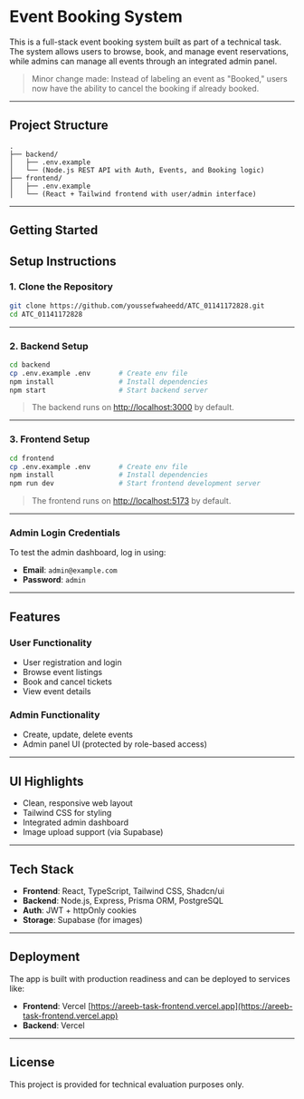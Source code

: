 # Event Booking System

This is a full-stack event booking system built as part of a technical task. The system allows users to browse, book, and manage event reservations, while admins can manage all events through an integrated admin panel.

> Minor change made: Instead of labeling an event as "Booked," users now have the ability to cancel the booking if already booked.

---

## Project Structure

```
.
├── backend/
│   ├── .env.example
│   └── (Node.js REST API with Auth, Events, and Booking logic)
├── frontend/
│   ├── .env.example
│   └── (React + Tailwind frontend with user/admin interface)
```

---

## Getting Started

## Setup Instructions

### 1. Clone the Repository

```bash
git clone https://github.com/youssefwaheedd/ATC_01141172828.git
cd ATC_01141172828
```

---

### 2. Backend Setup

```bash
cd backend
cp .env.example .env       # Create env file
npm install                # Install dependencies
npm start                  # Start backend server
```

> The backend runs on [http://localhost:3000](http://localhost:3000) by default.

---

### 3. Frontend Setup

```bash
cd frontend
cp .env.example .env       # Create env file
npm install                # Install dependencies
npm run dev                # Start frontend development server
```

> The frontend runs on [http://localhost:5173](http://localhost:5173) by default.

---

### Admin Login Credentials

To test the admin dashboard, log in using:

- **Email**: `admin@example.com`  
- **Password**: `admin`

---

## Features

### User Functionality

- User registration and login
- Browse event listings
- Book and cancel tickets
- View event details

### Admin Functionality

- Create, update, delete events
- Admin panel UI (protected by role-based access)

---

## UI Highlights

- Clean, responsive web layout
- Tailwind CSS for styling
- Integrated admin dashboard
- Image upload support (via Supabase)

---

## Tech Stack

- **Frontend**: React, TypeScript, Tailwind CSS, Shadcn/ui
- **Backend**: Node.js, Express, Prisma ORM, PostgreSQL
- **Auth**: JWT + httpOnly cookies
- **Storage**: Supabase (for images)

---

## Deployment

The app is built with production readiness and can be deployed to services like:

- **Frontend**: Vercel [https://areeb-task-frontend.vercel.app](https://areeb-task-frontend.vercel.app)
- **Backend**: Vercel

---

## License

This project is provided for technical evaluation purposes only.
